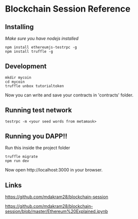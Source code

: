 # Blockchain Session Reference

## Installing
<i>Make sure you have nodejs installed</i>
```
npm install ethereumjs-testrpc -g
npm install truffle -g
```

## Development

```
mkdir mycoin
cd mycoin
truffle unbox tutorialtoken
```

Now you can write and save your contracts in 'contracts' folder.

## Running test network

`testrpc -m <your seed words from metamask>`

## Running you DAPP!!
Run this inside the project folder
```
truffle migrate
npm run dev
```

Now open http://localhost:3000 in your browser.

## Links
https://github.com/mdakram28/blockchain-session

https://github.com/mdakram28/blockchain-session/blob/master/Ethereum%20Explained.ipynb



